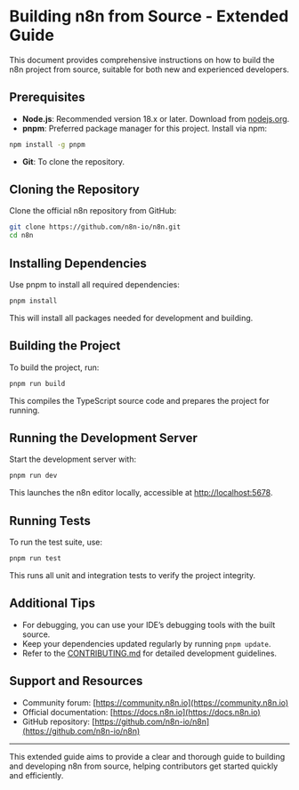 # Building n8n from Source - Extended Guide

This document provides comprehensive instructions on how to build the n8n project from source, suitable for both new and experienced developers.

## Prerequisites

- **Node.js**: Recommended version 18.x or later. Download from [nodejs.org](https://nodejs.org/en/).
- **pnpm**: Preferred package manager for this project. Install via npm:

```bash
npm install -g pnpm
```

- **Git**: To clone the repository.

## Cloning the Repository

Clone the official n8n repository from GitHub:

```bash
git clone https://github.com/n8n-io/n8n.git
cd n8n
```

## Installing Dependencies

Use pnpm to install all required dependencies:

```bash
pnpm install
```

This will install all packages needed for development and building.

## Building the Project

To build the project, run:

```bash
pnpm run build
```

This compiles the TypeScript source code and prepares the project for running.

## Running the Development Server

Start the development server with:

```bash
pnpm run dev
```

This launches the n8n editor locally, accessible at [http://localhost:5678](http://localhost:5678).

## Running Tests

To run the test suite, use:

```bash
pnpm run test
```

This runs all unit and integration tests to verify the project integrity.

## Additional Tips

- For debugging, you can use your IDE’s debugging tools with the built source.
- Keep your dependencies updated regularly by running `pnpm update`.
- Refer to the [CONTRIBUTING.md](https://github.com/n8n-io/n8n/blob/master/CONTRIBUTING.md) for detailed development guidelines.

## Support and Resources

- Community forum: [https://community.n8n.io](https://community.n8n.io)
- Official documentation: [https://docs.n8n.io](https://docs.n8n.io)
- GitHub repository: [https://github.com/n8n-io/n8n](https://github.com/n8n-io/n8n)

---

This extended guide aims to provide a clear and thorough guide to building and developing n8n from source, helping contributors get started quickly and efficiently.
